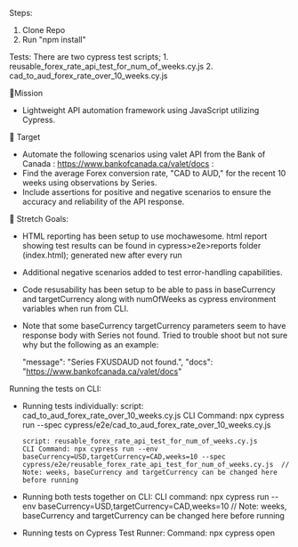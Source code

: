 Steps:

1.  Clone Repo
2.  Run "npm install"

Tests:
There are two cypress test scripts;
    1. reusable_forex_rate_api_test_for_num_of_weeks.cy.js
    2. cad_to_aud_forex_rate_over_10_weeks.cy.js

🚀Mission

- Lightweight API automation framework using JavaScript utilizing Cypress.

🎯 Target

- Automate the following scenarios using valet API from the Bank of Canada :
  https://www.bankofcanada.ca/valet/docs :
- Find the average Forex conversion rate, "CAD to AUD," for the recent 10 weeks using
  observations by Series.
- Include assertions for positive and negative scenarios to ensure the accuracy and reliability of
  the API response.

💪 Stretch Goals:

- HTML reporting has been setup to use mochawesome.
  html report showing test results can be found in cypress>e2e>reports folder (index.html); generated new after every run
- Additional negative scenarios added to test error-handling capabilities.
- Code resusability has been setup to be able to pass in baseCurrency and targetCurrency along with numOfWeeks as cypress environment variables when run from CLI.
- Note that some baseCurrency targetCurrency parameters seem to have response body with Series not found. Tried to trouble shoot but not sure why but the following as an example:

  "message": "Series FXUSDAUD not found.",
  "docs": "https://www.bankofcanada.ca/valet/docs"

Running the tests on CLI:

- Running tests individually:
  script: cad_to_aud_forex_rate_over_10_weeks.cy.js
  CLI Command: npx cypress run --spec cypress/e2e/cad_to_aud_forex_rate_over_10_weeks.cy.js

      script: reusable_forex_rate_api_test_for_num_of_weeks.cy.js
      CLI Command: npx cypress run --env baseCurrency=USD,targetCurrency=CAD,weeks=10 --spec cypress/e2e/reusable_forex_rate_api_test_for_num_of_weeks.cy.js  // Note: weeks, baseCurrency and targetCurrency can be changed here before running

- Running both tests together on CLI:
  CLI command: npx cypress run --env baseCurrency=USD,targetCurrency=CAD,weeks=10 // Note: weeks, baseCurrency and targetCurrency can be changed here before running

- Running tests on Cypress Test Runner:
  Command: npx cypress open
